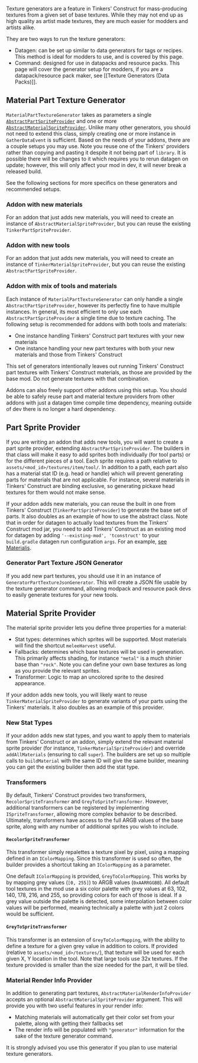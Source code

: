 Texture generators are a feature in Tinkers' Construct for mass-producing textures from a given set of base textures. While they may not end up as high quality as artist made textures, they are much easier for modders and artists alike.

They are two ways to run the texture generators:
* Datagen: can be set up similar to data generators for tags or recipes. This method is ideal for modders to use, and is covered by this page.
* Command: designed for use in datapacks and resource packs. This page will cover the generator setup for modders, if you are a datapack/resource pack maker, see [[Texture Generators (Data Packs)]].

## Material Part Texture Generator

`MaterialPartTextureGenerator` takes as parameters a single [`AbstractPartSpriteProvider`](#part-sprite-provider) and one or more [`AbstractMaterialSpriteProvider`](#material-sprite-provider). Unlike many other generators, you should not need to extend this class, simply creating one or more instance in `GatherDataEvent` is sufficient. Based on the needs of your addons, there are a couple setups you may use. Note you reuse one of the Tinkers' providers rather than copying and pasting it despite it not being part of `library`. It is possible there will be changes to it which requires you to rerun datagen on update; however, this will only affect your mod in dev, it will never break a released build.

See the following sections for more specifics on these generators and recommended setups.

### Addon with new materials

For an addon that just adds new materials, you will need to create an instance of `AbstractMaterialSpriteProvider`, but you can reuse the existing `TinkerPartSpriteProvider`.

### Addon with new tools

For an addon that just adds new materials, you will need to create an instance of `TinkerMaterialSpriteProvider`, but you can reuse the existing `AbstractPartSpriteProvider`.

### Addon with mix of tools and materials

Each instance of `MaterialPartTextureGenerator` can only handle a single `AbstractPartSpriteProvider`, however its perfectly fine to have multiple instances. In general, its most efficient to only use each `AbstractPartSpriteProvider` a single time due to texture caching. The following setup is recommended for addons with both tools and materials:

* One instance handling Tinkers' Construct part textures with your new materials
* One instance handling your new part textures with both your new materials and those from Tinkers' Construct

This set of generators intentionally leaves out running Tinkers' Construct part textures with Tinkers' Construct materials, as those are provided by the base mod. Do not generate textures with that combination.

Addons can also freely support other addons using this setup. You should be able to safely reuse part and material texture providers from other addons with just a datagen time compile time dependency, meaning outside of dev there is no longer a hard dependency.

## Part Sprite Provider

If you are writing an addon that adds new tools, you will want to create a part sprite provider, extending `AbstractPartSpriteProvider`. The builders in that class will make it easy to add sprites both individually (for tool parts) or for the different pieces of a tool. Each sprite requires a path relative to `assets/<mod_id>/textures/item/tool/`. In addition to a path, each part also has a material stat ID (e.g. head or handle) which will prevent generating parts for materials that are not applicable. For instance, several materials in Tinkers' Construct are binding exclusive, so generating pickaxe head textures for them would not make sense.

If your addon adds new materials, you can reuse the built in one from Tinkers' Construct (`TinkerPartSpriteProvider`) to generate the base set of parts. It also doubles as an example of how to use the abstract class. Note that in order for datagen to actually load textures from the Tinkers' Construct mod jar, you need to add Tinkers' Construct as an existing mod for datagen by adding `'--existing-mod', 'tconstruct'` to your `build.gradle` datagen run configuration `args`. For an example, [see Materialis](https://github.com/RCXcrafter/Materialis/blob/10358fdbc22eb9d952b587eb540246049b50fd2c/build.gradle#L121).

### Generator Part Texture JSON Generator

If you add new part textures, you should use it in an instance of `GeneratorPartTextureJsonGenerator`. This will create a JSON file usable by the texture generator command, allowing modpack and resource pack devs to easily generate textures for your new tools.

## Material Sprite Provider

The material sprite provider lets you define three properties for a material:
* Stat types: determines which sprites will be supported. Most materials will find the shortcut `meleeHarvest` useful.
* Fallbacks: determines which base textures will be used in generation. This primarily affects shading, for instance `"metal"` is a much shinier base than `"rock"`. Note you can define your own base textures as long as you provide the relevant sprites.
* Transformer: Logic to map an uncolored sprite to the desired appearance.

If your addon adds new tools, you will likely want to reuse `TinkerMaterialSpriteProvider` to generate variants of your parts using the Tinkers' materials. It also doubles as an example of this provider.

### New Stat Types

If your addon adds new stat types, and you want to apply them to materials from Tinkers' Construct or an addon, simply extend the relevant material sprite provider (for instance, `TinkerMaterialSpriteProvider`) and override `addAllMaterials` (ensuring to call `super`). The builders are set up so multiple calls to `buildMaterial` with the same ID will give the same builder, meaning you can get the existing builder then add the stat type.

### Transformers

By default, Tinkers' Construct provides two transformers, `RecolorSpriteTransformer` and `GreyToSpriteTransformer`. However, additional transformers can be registered by implementing `ISpriteTransformer`, allowing more complex behavior to be described. Ultimately, transformers have access to the full ARGB values of the base sprite, along with any number of additional sprites you wish to include.

#### `RecolorSpriteTransformer`

This transformer simply repalettes a texture pixel by pixel, using a mapping defined in an `IColorMapping`. Since this transformer is used so often, the builder provides a shortcut taking an `IColorMapping` as a parameter.

One default `IColorMapping` is provided, `GreyToColorMapping`. This works by by mapping grey values (`[0, 255]`) to ARGB values (`0xAARRGGBB`). All default tool textures in the mod use a six color palette with grey values at 63, 102, 140, 178, 216, and 255, so providing colors for each of those is ideal. If a grey value outside the palette is detected, some interpolation between color values will be performed, meaning technically a palette with just 2 colors would be sufficient.

#### `GreyToSpriteTransformer`

This transformer is an extension of `GreyToColorMapping`, with the ability to define a texture for a given grey value in addition to colors. If provided (relative to `assets/<mod_id>/textures/`), that texture will be used for each given X, Y location in the tool. Note that large tools use 32x textures. If the texture provided is smaller than the size needed for the part, it will be tiled.

### Material Render Info Provider

In addition to generating part textures, `AbstractMaterialRenderInfoProvider` accepts an optional `AbstractMaterialSpriteProvider` argument. This will provide you with two useful features in your render info:

* Matching materials will automatically get their color set from your palette, along with getting their fallbacks set
* The render info will be populated with `"generator"` information for the sake of the texture generator command.

It is strongly advised you use this generator if you plan to use material texture generators.